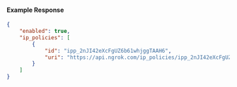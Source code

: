 <!-- Code generated for API Clients. DO NOT EDIT. -->

#### Example Response

```json
{
	"enabled": true,
	"ip_policies": [
		{
			"id": "ipp_2nJI42eXcFgUZ6b61whjggTAAH6",
			"uri": "https://api.ngrok.com/ip_policies/ipp_2nJI42eXcFgUZ6b61whjggTAAH6"
		}
	]
}
```
